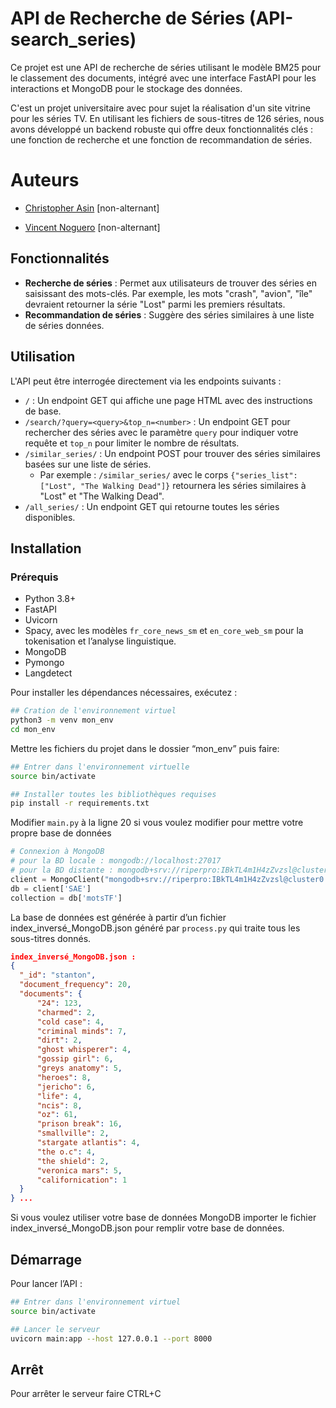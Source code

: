 # API de Recherche de Séries (API-search_series)

Ce projet est une API de recherche de séries utilisant le modèle BM25 pour le classement des documents, intégré avec une interface FastAPI pour les interactions et MongoDB pour le stockage des données.

C'est un projet universitaire avec pour sujet la réalisation d'un site vitrine pour les séries TV. En utilisant les fichiers de sous-titres de 126 séries, nous avons développé un backend robuste qui offre deux fonctionnalités clés : une fonction de recherche et une fonction de recommandation de séries.

# Auteurs

- [Christopher Asin](https://www.github.com/RiperPro03) [non-alternant]

- [Vincent Noguero](https://github.com/VINKYN) [non-alternant]


## Fonctionnalités

- **Recherche de séries** : Permet aux utilisateurs de trouver des séries en saisissant des mots-clés. Par exemple, les mots "crash", "avion", "île" devraient retourner la série "Lost" parmi les premiers résultats.
- **Recommandation de séries** : Suggère des séries similaires à une liste de séries données.

## Utilisation
L'API peut être interrogée directement via les endpoints suivants :

- ```/``` : Un endpoint GET qui affiche une page HTML avec des instructions de base.
- ```/search/?query=<query>&top_n=<number>``` : Un endpoint GET pour rechercher des séries avec le paramètre `query` pour indiquer votre requête et `top_n` pour limiter le nombre de résultats.
- ```/similar_series/``` : Un endpoint POST pour trouver des séries similaires basées sur une liste de séries. 
  - Par exemple : `/similar_series/` avec le corps ```{"series_list": ["Lost", "The Walking Dead"]}``` retournera les séries similaires à "Lost" et "The Walking Dead".
- ```/all_series/``` : Un endpoint GET qui retourne toutes les séries disponibles.


## Installation
### Prérequis

- Python 3.8+
- FastAPI
- Uvicorn
- Spacy, avec les modèles `fr_core_news_sm` et
`en_core_web_sm` pour la tokenisation et l’analyse
linguistique.
- MongoDB
- Pymongo
- Langdetect

Pour installer les dépendances nécessaires, exécutez :

```bash
## Cration de l'environnement virtuel
python3 -m venv mon_env
cd mon_env
```

Mettre les fichiers du projet dans le dossier “mon_env” puis faire:

```bash
## Entrer dans l'environnement virtuelle
source bin/activate
```

```bash
## Installer toutes les bibliothèques requises
pip install -r requirements.txt
```

Modifier `main.py` à la ligne 20 si vous voulez modifier pour mettre votre propre base de données

```python
# Connexion à MongoDB
# pour la BD locale : mongodb://localhost:27017
# pour la BD distante : mongodb+srv://riperpro:IBkTL4m1H4zZvzsl@cluster0.urnuehu.mongodb.net/BD_DataVisualizer?retryWrites=true&w=majority
client = MongoClient("mongodb+srv://riperpro:IBkTL4m1H4zZvzsl@cluster0.urnuehu.mongodb.net/BD_DataVisualizer?retryWrites=true&w=majority")
db = client['SAE']
collection = db['motsTF']
```

La base de données est générée à partir d’un fichier index_inversé_MongoDB.json généré par `process.py` qui traite tous les sous-titres donnés.

```json
index_inversé_MongoDB.json :
{
  "_id": "stanton",
  "document_frequency": 20,
  "documents": {
      "24": 123,
      "charmed": 2,
      "cold case": 4,
      "criminal minds": 7,
      "dirt": 2,
      "ghost whisperer": 4,
      "gossip girl": 6,
      "greys anatomy": 5,
      "heroes": 8,
      "jericho": 6,
      "life": 4,
      "ncis": 8,
      "oz": 61,
      "prison break": 16,
      "smallville": 2,
      "stargate atlantis": 4,
      "the o.c": 4,
      "the shield": 2,
      "veronica mars": 5,
      "californication": 1
  }
} ...
```
Si vous voulez utiliser votre base de données MongoDB importer le fichier index_inversé_MongoDB.json pour remplir votre base de données.

## Démarrage

Pour lancer l’API :

```bash
## Entrer dans l'environnement virtuel
source bin/activate
```

```bash
## Lancer le serveur
uvicorn main:app --host 127.0.0.1 --port 8000
```

## Arrêt

Pour arrêter le serveur faire CTRL+C
